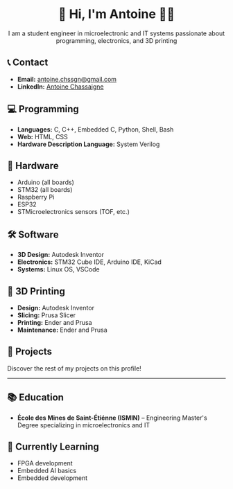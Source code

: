 <h1 align="center">👋 Hi, I'm Antoine 👨‍💻</h1>
<p align="center">I am a student engineer in microelectronic and IT systems passionate about programming, electronics, and 3D printing</p>

## 📞 Contact
- **Email:** antoine.chssgn@gmail.com
- **LinkedIn:** [Antoine Chassaigne](https://www.linkedin.com/in/antoine-chassaigne-19a045268/)

## 💻 Programming
- **Languages:** C, C++, Embedded C, Python, Shell, Bash
- **Web:** HTML, CSS
- **Hardware Description Language:** System Verilog

## 🔧 Hardware
- Arduino (all boards)
- STM32 (all boards)
- Raspberry Pi
- ESP32
- STMicroelectronics sensors (TOF, etc.)

## 🛠️ Software
- **3D Design:** Autodesk Inventor
- **Electronics:** STM32 Cube IDE, Arduino IDE, KiCad
- **Systems:** Linux OS, VSCode

## 🧩 3D Printing
- **Design:** Autodesk Inventor
- **Slicing:** Prusa Slicer
- **Printing:** Ender and Prusa
- **Maintenance:** Ender and Prusa

## 🚀 Projects
Discover the rest of my projects on this profile!

---

## 📚 Education
- **École des Mines de Saint-Étiénne (ISMIN)** – Engineering Master's Degree specializing in microelectronics and IT

## 📖 Currently Learning
- FPGA development
- Embedded AI basics
- Embedded development


